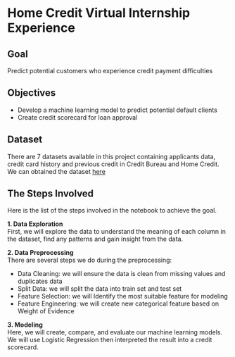 # Home Credit Virtual Internship Experience

## Goal
Predict potential customers who experience credit payment difficulties

## Objectives
- Develop a machine learning model to predict potential default clients 
- Create credit scorecard for loan approval

## Dataset
There are 7 datasets available in this project containing applicants data, credit card history and previous credit in Credit Bureau and Home Credit. We can obtained the dataset [here](https://www.kaggle.com/competitions/home-credit-default-risk/data)

## The Steps Involved
Here is the list of the steps involved in the notebook to achieve the goal.

**1. Data Exploration** <br>
First, we will explore the data to understand the meaning of each column in the dataset, find any patterns and gain insight from the data.

**2. Data Preprocessing** <br>
There are several steps we do during the preprocessing:
- Data Cleaning: we will ensure the data is clean from missing values and duplicates data
- Split Data: we will split the data into train set and test set
- Feature Selection: we will Identify the most suitable feature for modeling
- Feature Engineering: we will create new categorical feature based on Weight of Evidence 

**3. Modeling** <br>
Here, we will create, compare, and evaluate our machine learning models. We will use Logistic Regression then interpreted the result into a credit scorecard.
